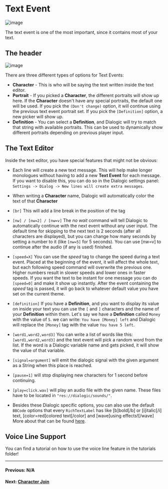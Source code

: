 # Text Event
![image](./Images/text_event_1.png)

The text event is one of the most important, since it contains most of your text.

## The header
![image](./Images/text_event_2.png)

There are three different types of options for Text Events:
- **Character** - This is who will be saying the text written inside the text editor. 
- **Portrait** - If you picked a **Character**, the different portraits will show up here. If the **Character** doesn't have any special portraits, the default one will be used. If you pick the `(Don't change)` option, it will continue using the previous text event portrait set. If you pick the `[Definition]` option, a new picker will show up.
- **Definition** - You can select a **Definition**, and Dialogic will try to match that string with available portraits. This can be used to dynamically show different portraits depending on previous player input.

## The Text Editor

Inside the text editor, you have special features that might not be obvious:

- Each line will create a new text message. This will help make longer monologues without having to add a new **Text Event** for each message. If you want to disable this, you can do so in the Dialogic settings panel: `Settings -> Dialog -> New lines will create extra messages`.

- When writing a **Character** name, Dialogic will automatically color the text of that **Character**

- `[br]` This will add a line break in the position of the tag

- `[nw] / [nw=2] / [nw=v]` The *no wait* command will tell Dialogic to automatically continue with the next event without any user input. The default time for skipping to the next text is 2 seconds (after all characters are displayed), but you can change how many seconds by setting a number to it (like `[nw=5]` for 5 seconds). You can use [nw=v] to continue after the audio (if any is used) finished.

- `[speed=X]` You can use the *speed* tag to change the speed during a text event. Placed at the beginning of the event, it will affect the whole text, but each following speed command will overwrite the previous one. Higher numbers result in slower speeds and lower ones in faster speeds. If you want the text to be instant for one message you can do `[speed=0]` and make it show up instantly. 
After the event containing the *speed* tag is passed, it will go back to whatever default value you have set on the current theme. 

- `[definition]` If you have a **Definition**, and you want to display its value on inside your text you can use the `[` and `]` characters and the name of your **Definition** within them. Let's say we have a **Definition** called `Money` with the value of `5`. we can write: `You have [Money] left` and Dialogic will replace the `[Money]` tag with the value `You have 5 left`.

- `[word1,word2,word3]` You can write a list of words like this: `[word1,word2,word3]` and the text event will pick a random word from the list. If the word is a Dialogic variable name and gets picked, it will show the value of that variable.

- `[signal=argument]` will emit the dialogic signal with the given argument as a String when this place is reached.

- `[pause=1]` will stop displaying new characters for 1 second before continuing.

- `[play=click.wav]` will play an audio file with the given name. These files have to be located in `"res://dialogic/sounds/"`.

- Besides these Dialogic specific options, you can also use the default `BBCode` options that every `RichTextLabel` has like [b]bold[/b] or [i]italic[/i] text, [color=red]colored text[/color] and [wave]using effects![/wave] More about that can be found [here](https://docs.godotengine.org/en/stable/tutorials/gui/bbcode_in_richtextlabel.html).

## Voice Line Support
You can find a tutorial on how to use the voice line feature in the tutorials folder!

---------------------------------------
#### Previous: N/A
#### Next: [Character Join](./001)